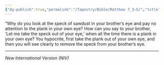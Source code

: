 ```yaml
---
{"dg-publish":true,"permalink":"/Tapestry/Bible/Matthew 7_3–5/","title":"Matthew 7:3–5","hide":true,"tags":["bible","bible-verse"],"dgHomeLink":true,"dgShowLocalGraph":true,"dgEnableSearch":true}
---
```



“Why do you look at the speck of sawdust in your brother’s eye and pay no attention to the plank in your own eye?  How can you say to your brother, ‘Let me take the speck out of your eye,’ when all the time there is a plank in your own eye?  You hypocrite, first take the plank out of your own eye, and then you will see clearly to remove the speck from your brother’s eye.


---
*New International Version (NIV)*